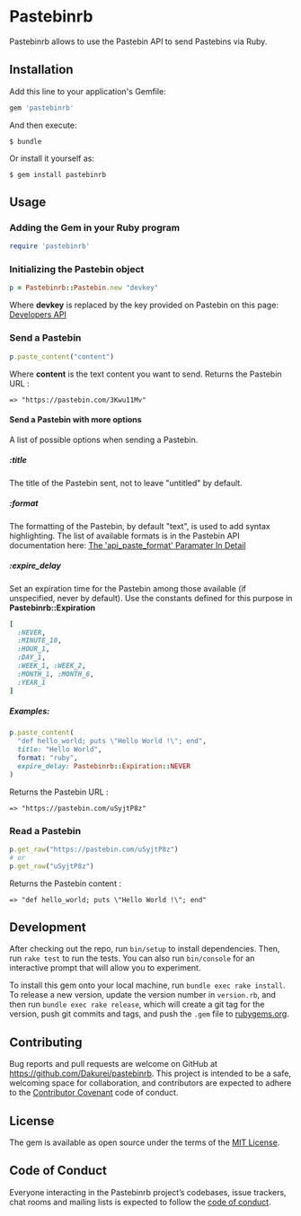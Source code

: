 # Pastebinrb

Pastebinrb allows to use the Pastebin API to send Pastebins via Ruby.

## Installation

Add this line to your application's Gemfile:

```ruby
gem 'pastebinrb'
```

And then execute:

    $ bundle

Or install it yourself as:

    $ gem install pastebinrb

## Usage

### Adding the Gem in your Ruby program

```ruby
require 'pastebinrb'
```

### Initializing the Pastebin object

```ruby
p = Pastebinrb::Pastebin.new "devkey"
```
Where **devkey** is replaced by the key provided on Pastebin on this page: [Developers API](https://pastebin.com/api)

### Send a Pastebin

```ruby
p.paste_content("content")
```
Where **content** is the text content you want to send.
Returns the Pastebin URL :

    => "https://pastebin.com/3Kwu11Mv"

#### Send a Pastebin with more options

A list of possible options when sending a Pastebin.

##### :title
The title of the Pastebin sent, not to leave "untitled" by default.

##### :format
The formatting of the Pastebin, by default "text", is used to add syntax highlighting. The list of available formats is in the Pastebin API documentation here: [The 'api_paste_format' Paramater In Detail](https://pastebin.com/api#5)

##### :expire_delay
Set an expiration time for the Pastebin among those available (if unspecified, never by default).
Use the constants defined for this purpose in **Pastebinrb::Expiration**

```ruby
[
  :NEVER,
  :MINUTE_10,
  :HOUR_1,
  :DAY_1,
  :WEEK_1, :WEEK_2,
  :MONTH_1, :MONTH_6,
  :YEAR_1
]
```

##### Examples:

```ruby
p.paste_content(
  "def hello_world; puts \"Hello World !\"; end",
  title: "Hello World",
  format: "ruby",
  expire_delay: Pastebinrb::Expiration::NEVER
)
```
Returns the Pastebin URL :

    => "https://pastebin.com/uSyjtP8z"

### Read a Pastebin

```ruby
p.get_raw("https://pastebin.com/uSyjtP8z")
# or
p.get_raw("uSyjtP8z")
```
Returns the Pastebin content :

    => "def hello_world; puts \"Hello World !\"; end"


## Development

After checking out the repo, run `bin/setup` to install dependencies. Then, run `rake test` to run the tests. You can also run `bin/console` for an interactive prompt that will allow you to experiment.

To install this gem onto your local machine, run `bundle exec rake install`. To release a new version, update the version number in `version.rb`, and then run `bundle exec rake release`, which will create a git tag for the version, push git commits and tags, and push the `.gem` file to [rubygems.org](https://rubygems.org).

## Contributing

Bug reports and pull requests are welcome on GitHub at https://github.com/Dakurei/pastebinrb. This project is intended to be a safe, welcoming space for collaboration, and contributors are expected to adhere to the [Contributor Covenant](http://contributor-covenant.org) code of conduct.

## License

The gem is available as open source under the terms of the [MIT License](https://opensource.org/licenses/MIT).

## Code of Conduct

Everyone interacting in the Pastebinrb project’s codebases, issue trackers, chat rooms and mailing lists is expected to follow the [code of conduct](https://github.com/Dakurei/pastebinrb/blob/master/CODE_OF_CONDUCT.md).
